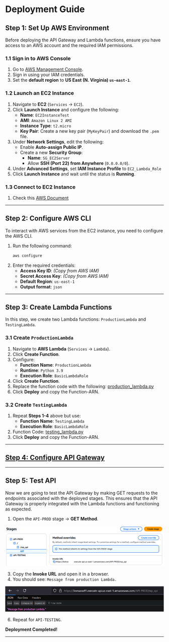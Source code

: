 # Deployment Guide  

## Step 1: Set Up AWS Environment  
Before deploying the API Gateway and Lambda functions, ensure you have access to an AWS account and the required IAM permissions.  

### 1.1 Sign in to AWS Console  
1. Go to [AWS Management Console](https://aws.amazon.com/console/).  
2. Sign in using your IAM credentials.  
3. Set the **default region** to **US East (N. Virginia) `us-east-1`**.  

### 1.2 Launch an EC2 Instance  
1. Navigate to **EC2** (`Services` → `EC2`).  
2. Click **Launch Instance** and configure the following:  
   - **Name**: `EC2InstanceTest`  
   - **AMI**: `Amazon Linux 2 AMI`  
   - **Instance Type**: `t2.micro`  
   - **Key Pair**: Create a new key pair (`MyKeyPair`) and download the `.pem` file.  
3. Under **Network Settings**, edit the following:  
   - Enable **Auto-assign Public IP**.  
   - Create a new **Security Group**:  
     - **Name**: `SG_EC2Server`  
     - Allow **SSH (Port 22) from Anywhere** (`0.0.0.0/0`).  
4. Under **Advanced Settings**, set **IAM Instance Profile** to `EC2_Lambda_Role`
5. Click **Launch Instance** and wait until the status is **Running**.  

### 1.3 Connect to EC2 Instance  
1. Check this [AWS Document](https://docs.aws.amazon.com/AWSEC2/latest/UserGuide/connect-linux-inst-from-windows.html#putty-private-key) 

---  

## Step 2: Configure AWS CLI
To interact with AWS services from the EC2 instance, you need to configure the AWS CLI.  

1. Run the following command:  
   ```sh  
   aws configure  
   ```  
2. Enter the required credentials:  
   - **Access Key ID**: _(Copy from AWS IAM)_  
   - **Secret Access Key**: _(Copy from AWS IAM)_  
   - **Default Region**: `us-east-1`  
   - **Output format**: `json`  

---  

## Step 3: Create Lambda Functions  
In this step, we create two Lambda functions: `ProductionLambda` and `TestingLambda`.  

### 3.1 Create `ProductionLambda`  
1. Navigate to **AWS Lambda** (`Services` → `Lambda`).  
2. Click **Create Function**.  
3. Configure:  
   - **Function Name**: `ProductionLambda`  
   - **Runtime**: `Python 3.9`  
   - **Execution Role**: `BasicLambdaRole` 
4. Click **Create Function**.  
5. Replace the function code with the following:  [production_lambda.py](lambda/production_lambda.py)
6. Click **Deploy** and copy the Function-ARN.  

### 3.2 Create `TestingLambda`  
1. Repeat **Steps 1-4** above but use:  
   - **Function Name**: `TestingLambda`  
   - **Execution Role**: `BasicLambdaRole`  
2. Function Code: [testing_lambda.py](lambda/testing_lambda.py)
3. Click **Deploy** and copy the Function-ARN.  
---  

## [Step 4: Configure API Gateway](api_gateway_setup.md)  

---  

## Step 5: Test API  

Now we are going to test the API Gateway by making GET requests to the endpoints associated with the deployed stages. This ensures that the API Gateway is properly integrated with the Lambda functions and functioning as expected.

1. Open the `API-PROD` stage → **GET Method**.

![](images/img_006.png)
   
3. Copy the **Invoke URL** and open it in a browser.  
4. You should see: `Message from production Lambda.`

![](images/img_007.png)
   
6. Repeat for `API-TESTING`.  

**Deployment Completed!**  

---  

